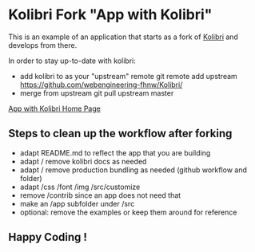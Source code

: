 
# Kolibri Fork "App with Kolibri"

This is an example of an application that starts as a fork of 
[Kolibri](https://webengineering-fhnw.github.io/Kolibri/index.html)
and develops from there.

In order to stay up-to-date with kolibri:
- add kolibri to as your "upstream" remote
          git remote add upstream https://github.com/webengineering-fhnw/Kolibri/
- merge from upstream
          git pull upstream master

[App with Kolibri Home Page](https://webengineering-fhnw.github.io/App-with-Kolibri/index.html)

## Steps to clean up the workflow after forking
- adapt README.md to reflect the app that you are building
- adapt / remove kolibri docs as needed
- adapt / remove production bundling as needed (github workflow and folder)
- adapt /css /font /img /src/customize
- remove /contrib since an app does not need that
- make an /app subfolder under /src
- optional: remove the examples or keep them around for reference

## Happy Coding !

